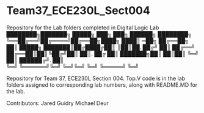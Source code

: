 # Team37_ECE230L_Sect004
Repository for the Lab folders completed in Digital Logic Lab
████████╗███████╗ █████╗ ███╗   ███╗     ██████╗  ████████╗ 
╚══██╔══╝██╔════╝██╔══██╗████╗ ████║         ═██╗ ██╔══██╗
   ██║   █████╗  ███████║██╔████╔██║      ║██║██.      ██╔╝
   ██║   ██╔══╝  ██╔══██║██║╚██╔╝██║         ██║.     ██╔ 
   ██║   ███████╗██║  ██║██║ ╚═╝ ██║     ██████╔╝.    ██║     
   ╚═╝   ╚══════╝╚═╝  ╚═╝╚═╝     ╚═╝     ╚═════╝      ╚═╝     
                        
Repository for Team 37, ECE230L Section 004. Top.V code is in the lab folders assigned to corresponding lab numbers, along with README.MD for the lab.


Contributors:
Jared Guidry
Michael Deur